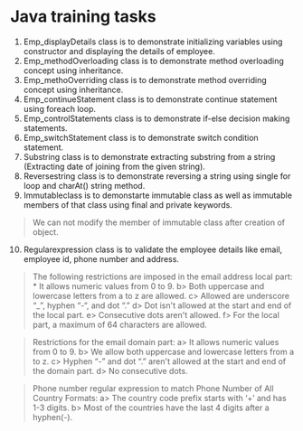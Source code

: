 # Java training tasks 
1. Emp_displayDetails class is to demonstrate initializing variables using constructor and displaying the details of employee.
2. Emp_methodOverloading class is to demonstrate method overloading concept using inheritance.
3. Emp_methoOverriding class is to demonstrate method overriding concept using inheritance.
4. Emp_continueStatement class is to demonstrate continue statement using foreach loop.
5. Emp_controlStatements class is to demonstrate if-else decision making statements.
6. Emp_switchStatement class is to demonstrate switch condition statement.
7. Substring class is to demonstrate extracting substring from a string (Extracting date of joining from the given string).
8. Reversestring class is to demonstrate reversing a string using single for loop and charAt() string method.
9. Immutableclass is to demonstarte immutable class as well as immutable members of that class using final and private keywords.
  > We can not modify the member of immutable class after creation of object.
10. Regularexpression class is to validate the employee details like email, employee id, phone number and address.
  > The following restrictions are imposed in the email address local part:
    * It allows numeric values from 0 to 9.
    b> Both uppercase and lowercase letters from a to z are allowed.
    c> Allowed are underscore “_”, hyphen “-“, and dot “.”
    d> Dot isn't allowed at the start and end of the local part.
    e> Consecutive dots aren't allowed.
    f> For the local part, a maximum of 64 characters are allowed.
  
  > Restrictions for the email domain part:
    a> It allows numeric values from 0 to 9.
    b> We allow both uppercase and lowercase letters from a to z.
    c> Hyphen “-” and dot “.” aren't allowed at the start and end of the domain part.
    d> No consecutive dots.
  
  > Phone number regular expression to match Phone Number of All Country Formats:
    a> The country code prefix starts with ‘+’ and has 1-3 digits.
    b> Most of the countries have the last 4 digits after a hyphen(-).


